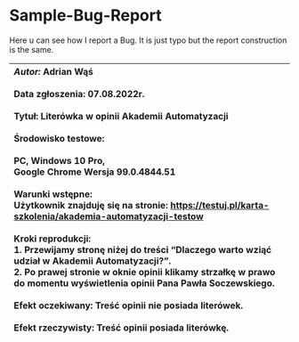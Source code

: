 # Sample-Bug-Report

Here u can see how I report a Bug. It is just typo but the report construction  is the same.


| ***Autor:***  Adrian Wąś <br><br> **Data zgłoszenia:** 07.08.2022r. <br><br> **Tytuł:** Literówka w opinii Akademii Automatyzacji <br><br> **Środowisko testowe:** <br><br> PC, Windows 10 Pro, <br> Google Chrome     Wersja 99.0.4844.51 <br><br> **Warunki wstępne:** <br> Użytkownik znajduję się na stronie: <https://testuj.pl/karta-szkolenia/akademia-automatyzacji-testow> <br><br> **Kroki reprodukcji:** <br> 1. Przewijamy stronę niżej do treści “Dlaczego warto wziąć udział w Akademii Automatyzacji?”. <br> 2. Po prawej stronie w oknie opinii klikamy strzałkę w prawo do momentu wyświetlenia opinii Pana Pawła Soczewskiego. <br><br> **Efekt oczekiwany:** Treść opinii nie posiada literówek. <br><br> **Efekt rzeczywisty:** Treść opinii posiada literówkę. | 
| :- |

